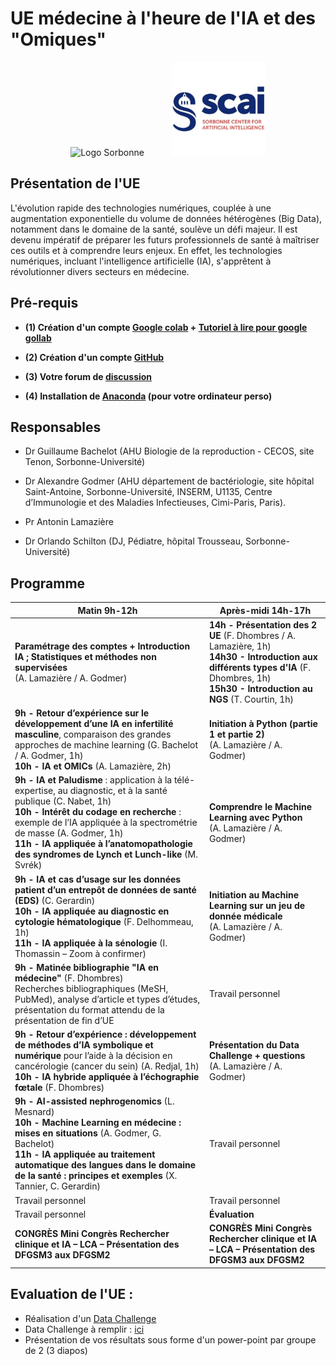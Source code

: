 <h1>UE médecine à l'heure de l'IA et des "Omiques"</h1>

<div style="text-align: center;">
  <div style="display: inline-block; margin-right: 40px;">
    <img src="https://upload.wikimedia.org/wikipedia/fr/2/2c/Logo_sante_horiz_rvb.svg" width="150" height="100" alt="Logo Sorbonne">
  </div>
  <div style="display: inline-block;">
    <img src="Images/scai_logo.jfif" width="150" height="150" alt="Logo SCAI">
  </div>
</div>


## Présentation de l'UE

L'évolution rapide des technologies numériques, couplée à une augmentation exponentielle du volume de données hétérogènes (Big Data), notamment dans le domaine de la santé, soulève un défi majeur. Il est devenu impératif de préparer les futurs professionnels de santé à maîtriser ces outils et à comprendre leurs enjeux. En effet, les technologies numériques, incluant l'intelligence artificielle (IA), s'apprêtent à révolutionner divers secteurs en médecine. 

## Pré-requis
- **(1) Création d'un compte [Google colab](https://colab.research.google.com/) + [Tutoriel à lire pour google gollab](https://www.marqo.ai/blog/getting-started-with-google-colab-a-beginners-guide)**

- **(2) Création d'un compte [GitHub](https://docs.github.com/fr/get-started/start-your-journey/creating-an-account-on-github)**
  
- **(3) Votre forum de [discussion](https://github.com/agodmer/UE_medecine_IA_OMIQUES_2025/discussions)**

- **(4) Installation de [Anaconda](https://www.anaconda.com/download) (pour votre ordinateur perso)**


## Responsables

- Dr Guillaume Bachelot (AHU Biologie de la reproduction - CECOS, site Tenon, Sorbonne-Université)
  
- Dr Alexandre Godmer (AHU département de bactériologie, site hôpital Saint-Antoine, Sorbonne-Université, INSERM, U1135, Centre d’Immunologie et des Maladies Infectieuses, Cimi-Paris, Paris).
  
- Pr Antonin Lamazière

- Dr Orlando Schilton (DJ, Pédiatre, hôpital Trousseau, Sorbonne-Université)

## Programme

| Matin 9h-12h | Après-midi 14h-17h |
|-------------|--------------------|
| **Paramétrage des comptes + Introduction IA ; Statistiques et méthodes non supervisées**<br>(A. Lamazière / A. Godmer) | **14h - Présentation des 2 UE** (F. Dhombres / A. Lamazière, 1h)<br>**14h30 - Introduction aux différents types d'IA** (F. Dhombres, 1h)<br>**15h30 - Introduction au NGS** (T. Courtin, 1h) |
| **9h - Retour d’expérience sur le développement d’une IA en infertilité masculine**, comparaison des grandes approches de machine learning (G. Bachelot / A. Godmer, 1h)<br>**10h - IA et OMICs** (A. Lamazière, 2h) | **Initiation à Python (partie 1 et partie 2)**<br>(A. Lamazière / A. Godmer) |
| **9h - IA et Paludisme** : application à la télé-expertise, au diagnostic, et à la santé publique (C. Nabet, 1h)<br>**10h - Intérêt du codage en recherche** : exemple de l’IA appliquée à la spectrométrie de masse (A. Godmer, 1h)<br>**11h - IA appliquée à l’anatomopathologie des syndromes de Lynch et Lunch-like** (M. Svrék) | **Comprendre le Machine Learning avec Python**<br>(A. Lamazière / A. Godmer) |
| **9h - IA et cas d’usage sur les données patient d’un entrepôt de données de santé (EDS)** (C. Gerardin)<br>**10h - IA appliquée au diagnostic en cytologie hématologique** (F. Delhommeau, 1h)<br>**11h - IA appliquée à la sénologie** (I. Thomassin – Zoom à confirmer) | **Initiation au Machine Learning sur un jeu de donnée médicale**<br>(A. Lamazière / A. Godmer) |
| **9h - Matinée bibliographie "IA en médecine"** (F. Dhombres)<br>Recherches bibliographiques (MeSH, PubMed), analyse d’article et types d’études, présentation du format attendu de la présentation de fin d’UE | Travail personnel |
| **9h - Retour d’expérience : développement de méthodes d’IA symbolique et numérique** pour l’aide à la décision en cancérologie (cancer du sein) (A. Redjal, 1h)<br>**10h - IA hybride appliquée à l’échographie fœtale** (F. Dhombres) | **Présentation du Data Challenge + questions**<br>(A. Lamazière / A. Godmer) |
| **9h - AI-assisted nephrogenomics** (L. Mesnard)<br>**10h - Machine Learning en médecine : mises en situations** (A. Godmer, G. Bachelot)<br>**11h - IA appliquée au traitement automatique des langues dans le domaine de la santé : principes et exemples** (X. Tannier, C. Gerardin) | Travail personnel |
| Travail personnel | Travail personnel |
| Travail personnel | **Évaluation** |
| **CONGRÈS Mini Congrès Rechercher clinique et IA – LCA – Présentation des DFGSM3 aux DFGSM2** | **CONGRÈS Mini Congrès Rechercher clinique et IA – LCA – Présentation des DFGSM3 aux DFGSM2** |


## Evaluation de l'UE :

- Réalisation d'un [Data Challenge](TP/6_TP_DataChallenge_MALDI_TOF_version_apprenant.pdf)
- Data Challenge à remplir : [ici](TP/6_TP_DataChallenge_MALDI_TOF_version_apprenant.ipynb)
- Présentation de vos résultats sous forme d'un power-point par groupe de 2 (3 diapos)


